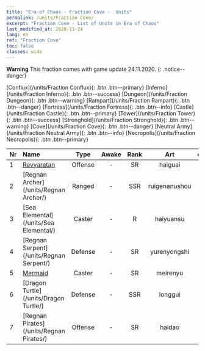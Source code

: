 ```yaml
---
title: "Era of Chaos - Fraction Cove -  Units"
permalink: /units/Fraction Cove/
excerpt: "Fraction Cove - List of Units in Era of Chaos"
last_modified_at: 2020-11-24
lang: en
ref: "Fraction Cove"
toc: false
classes: wide
---
```

**Warning** This fraction comes with game update 24.11.2020.
{: .notice--danger}

 [Conflux](/units/Fraction Conflux){: .btn .btn--primary} [Inferno](/units/Fraction Inferno){: .btn .btn--success} [Dungeon](/units/Fraction Dungeon){: .btn .btn--warning} [Rampart](/units/Fraction Rampart){: .btn .btn--danger} [Fortress](/units/Fraction Fortress){: .btn .btn--info} [Castle](/units/Fraction Castle){: .btn .btn--primary} [Tower](/units/Fraction Tower){: .btn .btn--success} [Stronghold](/units/Fraction Stronghold){: .btn .btn--warning} [Cove](/units/Fraction Cove){: .btn .btn--danger} [Neutral Army](/units/Fraction Neutral Army){: .btn .btn--info} [Necropolis](/units/Fraction Necropolis){: .btn .btn--primary} 

  | Nr |         Name        |   Type   | Awake |    Rank   |      Art      |  class  |    s   |   label   |    HP     |
  |:---|:--------------------|:--------:|:-----:|:---------:|:-------------:|:-------:|:------:|:---------:|:----------|
  | 1 | [Revyaratan](/units/Revyaratan/) | Offense | - | SR | haiguai | 1 |  1 |  2(13) |  7128  |
  | 2 | [Regnan Archer](/units/Regnan Archer/) | Ranged | - | SSR | ruigenanushou | 4 |  1 |  3(13) |  1245  |
  | 3 | [Sea Elemental](/units/Sea Elemental/) | Caster | - | R | haiyuansu | 5 |  2 |  1(13) |  1446  |
  | 4 | [Regnan Serpent](/units/Regnan Serpent/) | Defense | - | SR | yurenyongshi | 2 |  1 |  2(13) |  3027  |
  | 5 | [Mermaid](/units/Mermaid/) | Caster | - | SR | meirenyu | 5 |  2 |  2(13) |  1648  |
  | 6 | [Dragon Turtle](/units/Dragon Turtle/) | Defense | - | SSR | longgui | 2 |  4 |  3(13) |  12000  |
  | 7 | [Regnan Pirates](/units/Regnan Pirates/) | Offense | - | SR | haidao | 1 |  1 |  2(13) |  695  |
